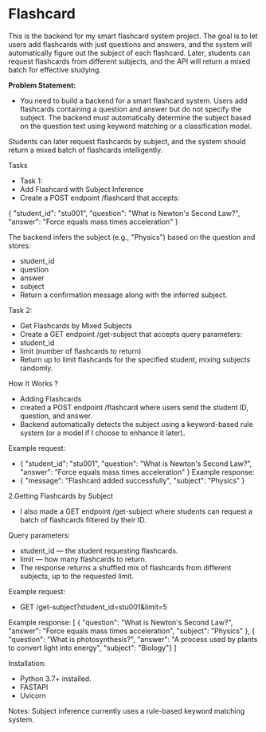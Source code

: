 # Flashcard

This is the backend for my smart flashcard system project. The goal is to let users add flashcards with just questions and answers, and the system will automatically figure out the subject of each flashcard. Later, students can request flashcards from different subjects, and the API will return a mixed batch for effective studying.

**Problem Statement:**
- You need to build a backend for a smart flashcard system. Users add flashcards containing a question and answer but do not specify the subject. The backend must automatically determine the subject based on the question text using keyword matching or a classification model.

Students can later request flashcards by subject, and the system should return a mixed batch of flashcards intelligently.

Tasks
- Task 1:
-  Add Flashcard with Subject Inference
-  Create a POST endpoint /flashcard that accepts:

{
  "student_id": "stu001",
  "question": "What is Newton's Second Law?",
  "answer": "Force equals mass times acceleration"
}

The backend infers the subject (e.g., "Physics") based on the question and stores:
- student_id
- question
- answer
- subject
- Return a confirmation message along with the inferred subject.


Task 2:

- Get Flashcards by Mixed Subjects
- Create a GET endpoint /get-subject that accepts query parameters:
-  student_id
-  limit (number of flashcards to return)
-  Return up to limit flashcards for the specified student, mixing subjects randomly.

How It Works ?
- Adding Flashcards
- created a POST endpoint /flashcard where users send the student ID, question, and answer.
- Backend automatically detects the subject using a keyword-based rule system (or a model if I choose to enhance it later).

Example request:
- {
  "student_id": "stu001",
  "question": "What is Newton's Second Law?",
  "answer": "Force equals mass times acceleration"
}
Example response:
- {
  "message": "Flashcard added successfully",
  "subject": "Physics"
}

2.Getting Flashcards by Subject
- I also made a GET endpoint /get-subject where students can request a batch of flashcards filtered by their ID.

Query parameters:
- student_id — the student requesting flashcards.
- limit — how many flashcards to return.
- The response returns a shuffled mix of flashcards from different subjects, up to the requested limit.

Example request:
- GET /get-subject?student_id=stu001&limit=5

Example response:
[
  {
    "question": "What is Newton's Second Law?",
    "answer": "Force equals mass times acceleration",
    "subject": "Physics"
  },
  {
    "question": "What is photosynthesis?",
    "answer": "A process used by plants to convert light into energy",
    "subject": "Biology"}
]

Installation:
- Python 3.7+ installed.
- FASTAPI
- Uvicorn

Notes:
Subject inference currently uses a rule-based keyword matching system.
